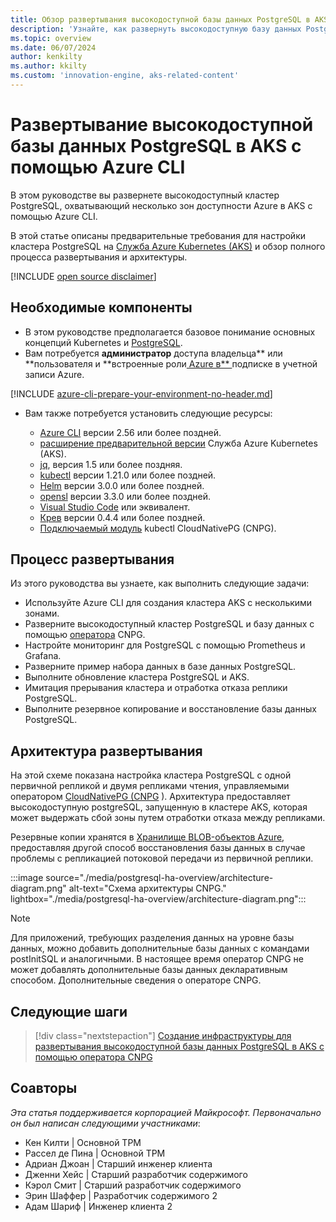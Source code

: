 ```yaml
---
title: Обзор развертывания высокодоступной базы данных PostgreSQL в AKS с помощью Azure CLI
description: 'Узнайте, как развернуть высокодоступную базу данных PostgreSQL в AKS с помощью оператора CloudNativePG.'
ms.topic: overview
ms.date: 06/07/2024
author: kenkilty
ms.author: kkilty
ms.custom: 'innovation-engine, aks-related-content'
---
```

# Развертывание высокодоступной базы данных PostgreSQL в AKS с помощью Azure CLI

В этом руководстве вы развернете высокодоступный кластер PostgreSQL, охватывающий несколько зон доступности Azure в AKS с помощью Azure CLI.

В этой статье описаны предварительные требования для настройки кластера PostgreSQL на [Служба Azure Kubernetes (AKS)][what-is-aks] и обзор полного процесса развертывания и архитектуры.

[!INCLUDE [open source disclaimer](./includes/open-source-disclaimer.md)]

## Необходимые компоненты

* В этом руководстве предполагается базовое понимание основных концепций [][core-kubernetes-concepts] Kubernetes и [PostgreSQL][postgresql].
* Вам потребуется **администратор** доступа владельца** или **пользователя и **встроенные роли[ Azure в** ][azure-roles]подписке в учетной записи Azure.

[!INCLUDE [azure-cli-prepare-your-environment-no-header.md](~/reusable-content/azure-cli/azure-cli-prepare-your-environment-no-header.md)]

* Вам также потребуется установить следующие ресурсы:

  * [Azure CLI](/cli/azure/install-azure-cli) версии 2.56 или более поздней.
  * [расширение предварительной версии][aks-preview] Служба Azure Kubernetes (AKS).
  * [jq][jq], версия 1.5 или более поздняя.
  * [kubectl][install-kubectl] версии 1.21.0 или более поздней.
  * [Helm][install-helm] версии 3.0.0 или более поздней.
  * [opensl][install-openssl] версии 3.3.0 или более поздней.
  * [Visual Studio Code][install-vscode] или эквивалент.
  * [Крев][install-krew] версии 0.4.4 или более поздней.
  * [Подключаемый модуль][cnpg-plugin] kubectl CloudNativePG (CNPG).

## Процесс развертывания

Из этого руководства вы узнаете, как выполнить следующие задачи:

* Используйте Azure CLI для создания кластера AKS с несколькими зонами.
* Разверните высокодоступный кластер PostgreSQL и базу данных с помощью [оператора][cnpg-plugin] CNPG.
* Настройте мониторинг для PostgreSQL с помощью Prometheus и Grafana.
* Разверните пример набора данных в базе данных PostgreSQL.
* Выполните обновление кластера PostgreSQL и AKS.
* Имитация прерывания кластера и отработка отказа реплики PostgreSQL.
* Выполните резервное копирование и восстановление базы данных PostgreSQL.

## Архитектура развертывания

На этой схеме показана настройка кластера PostgreSQL с одной первичной репликой и двумя репликами чтения, управляемыми оператором [CloudNativePG (CNPG](https://cloudnative-pg.io/) ). Архитектура предоставляет высокодоступную postgreSQL, запущенную в кластере AKS, которая может выдержать сбой зоны путем отработки отказа между репликами.

Резервные копии хранятся в [Хранилище BLOB-объектов Azure](/azure/storage/blobs/), предоставляя другой способ восстановления базы данных в случае проблемы с репликацией потоковой передачи из первичной реплики.

:::image source="./media/postgresql-ha-overview/architecture-diagram.png" alt-text="Схема архитектуры CNPG." lightbox="./media/postgresql-ha-overview/architecture-diagram.png":::

> [!NOTE]
> Для приложений, требующих разделения данных на уровне базы данных, можно добавить дополнительные базы данных с командами postInitSQL и аналогичными. В настоящее время оператор CNPG не может добавлять дополнительные базы данных декларативным способом.
[](https://github.com/cloudnative-pg/cloudnative-pg) Дополнительные сведения о операторе CNPG. 

## Следующие шаги

> [!div class="nextstepaction"]
> [Создание инфраструктуры для развертывания высокодоступной базы данных PostgreSQL в AKS с помощью оператора CNPG][create-infrastructure]

## Соавторы

*Эта статья поддерживается корпорацией Майкрософт. Первоначально он был написан следующими участниками*:

* Кен Килти | Основной TPM
* Рассел де Пина | Основной TPM
* Адриан Джоан | Старший инженер клиента
* Дженни Хейс | Старший разработчик содержимого
* Кэрол Смит | Старший разработчик содержимого
* Эрин Шаффер | Разработчик содержимого 2
* Адам Шариф | Инженер клиента 2

<!-- LINKS -->
[what-is-aks]: ./what-is-aks.md
[postgresql]: https://www.postgresql.org/
[core-kubernetes-concepts]: ./concepts-clusters-workloads.md
[azure-roles]: /azure/role-based-access-control/built-in-roles
[aks-preview]: ./draft.md#install-the-aks-preview-azure-cli-extension
[jq]: https://jqlang.github.io/jq/
[install-kubectl]: https://kubernetes.io/docs/tasks/tools/install-kubectl/
[install-helm]: https://helm.sh/docs/intro/install/
[install-openssl]: https://www.openssl.org/
[install-vscode]: https://code.visualstudio.com/Download
[install-krew]: https://krew.sigs.k8s.io/
[cnpg-plugin]: https://cloudnative-pg.io/documentation/current/kubectl-plugin/#using-krew
[create-infrastructure]: ./create-postgresql-ha.md
